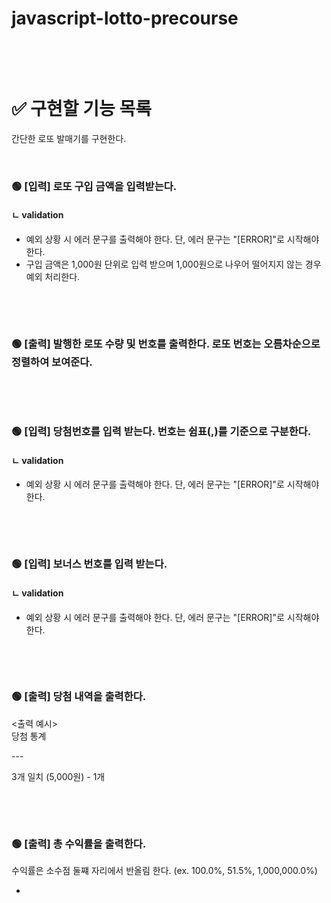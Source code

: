 # javascript-lotto-precourse

&nbsp;

&nbsp;

# ✅ 구현할 기능 목록

간단한 로또 발매기를 구현한다.

&nbsp;

### 🟢 [입력] 로또 구입 금액을 입력받는다.

#### ㄴ validation

- 예외 상황 시 에러 문구를 출력해야 한다. 단, 에러 문구는 "[ERROR]"로 시작해야 한다.
- 구입 금액은 1,000원 단위로 입력 받으며 1,000원으로 나우어 떨어지지 않는 경우 예외 처리한다.

&nbsp;

&nbsp;

### 🟢 [출력] 발행한 로또 수량 및 번호를 출력한다. 로또 번호는 오름차순으로 정렬하여 보여준다.

&nbsp;

&nbsp;

### 🟢 [입력] 당첨번호를 입력 받는다. 번호는 쉼표(,)를 기준으로 구분한다.

#### ㄴ validation

- 예외 상황 시 에러 문구를 출력해야 한다. 단, 에러 문구는 "[ERROR]"로 시작해야 한다.

&nbsp;

&nbsp;

### 🟢 [입력] 보너스 번호를 입력 받는다.

#### ㄴ validation

- 예외 상황 시 에러 문구를 출력해야 한다. 단, 에러 문구는 "[ERROR]"로 시작해야 한다.

&nbsp;

&nbsp;

### 🟢 [출력] 당첨 내역을 출력한다.

<출력 예시>  
당첨 통계

\---

3개 일치 (5,000원) - 1개

&nbsp;

&nbsp;

### 🟢 [출력] 총 수익률을 출력한다.

수익률은 소수점 둘쨰 자리에서 반올림 한다. (ex. 100.0%, 51.5%, 1,000,000.0%)

-
